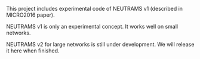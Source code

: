 This project includes experimental code of NEUTRAMS v1 (described in MICRO2016 paper).

NEUTRAMS v1 is only an experimental concept. It works well on small networks.

NEUTRAMS v2 for large networks is still under development. We will release it here when finished.
